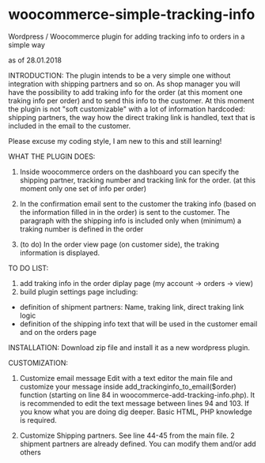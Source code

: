 # woocommerce-simple-tracking-info
Wordpress / Woocommerce plugin for adding tracking info to orders in a simple way

as of 28.01.2018

INTRODUCTION:
The plugin intends to be a very simple one without integration with shipping partners and so on. As shop manager you will have the possibility to add traking info for the order (at this moment one traking info per order) and to send this info to the customer.
At this moment the plugin is not "soft customizable" with a lot of information hardcoded: shipping partners, the way how the direct traking link is handled, text that is included in the email to the customer.

Please excuse my coding style, I am new to this and still learning!


WHAT THE PLUGIN DOES:
1. Inside woocommerce orders on the dashboard you can specify the shipping partner, tracking number and tracking link for the order. (at this moment only one set of info per order)
2. In the confirmation email sent to the customer the traking info (based on the information filled in in the order) is sent to the customer. The paragraph with the shipping info is included only when (minimum) a traking number is defined in the order

3. (to do) In the order view page (on customer side), the traking information is displayed.


TO DO LIST:
1. add traking info in the order diplay page (my account -> orders -> view)
2. build plugin settings page including:
  - definition of shipment partners: Name, traking link, direct traking link logic
  - definition of the shipping info text that will be used in the customer email and on the orders page


INSTALLATION:
Download zip file and install it as a new wordpress plugin.


CUSTOMIZATION:
1. Customize email message
Edit with a text editor the main file and customize your message inside add_trackinginfo_to_email($order) function (starting on line 84 in woocommerce-add-tracking-info.php). It is recommended to edit the text message between lines 94 and 103. If you know what you are doing dig deeper.
Basic HTML, PHP knowledge is required.

2. Customize Shipping partners. See line 44-45 from the main file. 2 shipment partners are already defined. You can modify them and/or add others
